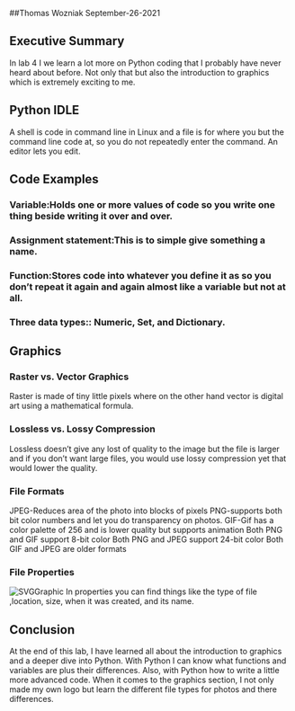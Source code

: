 ##Thomas Wozniak September-26-2021

## Executive Summary 
In lab 4 I we learn a lot more on Python coding that I probably have never heard about before. Not only that but also the introduction to graphics which is extremely exciting to me.
## Python IDLE
A shell is code in command line in Linux and a file is for where you but the command line code at, so you do not repeatedly enter the command. An editor lets you edit.
## Code Examples
### Variable:Holds one or more values of code so you write one thing beside writing it over and over.
### Assignment statement:This is to simple give something a name.
### Function:Stores code  into whatever you define it as so you don’t repeat it again and again almost like a variable but not at all.
### Three data types:: Numeric, Set, and Dictionary.

## Graphics

### Raster vs. Vector Graphics
Raster is made of tiny little pixels where on the other hand vector is digital art using a mathematical formula.
### Lossless vs. Lossy Compression
Lossless doesn’t give any lost of quality to the image but the file is larger and if you don’t want large files, you would use lossy compression yet that would lower the quality. 
### File Formats
JPEG-Reduces area of the photo into blocks of pixels
PNG-supports both bit color numbers and let you do transparency on photos.
GIF-Gif has a color palette of 256 and is lower quality but supports animation
Both PNG and GIF support 8-bit color
Both PNG and JPEG support 24-bit color
Both GIF and JPEG are older formats
### File Properties
![SVGGraphic](https://user-images.githubusercontent.com/90080176/134825877-12d5fc39-a440-4b15-8371-1d47197f3290.png)
In properties you can find things like the type of file ,location, size, when it was created, and its name.
## Conclusion
At the end of this lab, I have learned all about the introduction to graphics and a deeper dive into Python. With Python I can know what functions and variables are plus their differences. Also, with Python how to write a little more advanced code. When it comes to the graphics section, I not only made my own logo but learn the different file types for photos and there differences.
